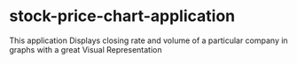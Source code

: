 # stock-price-chart-application
This application Displays closing rate and volume of a particular company in graphs with a great Visual Representation

